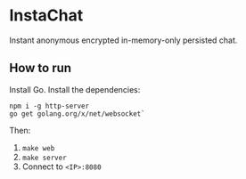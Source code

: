 InstaChat
=========

Instant anonymous encrypted in-memory-only persisted chat.

## How to run

Install Go.
Install the dependencies:

    npm i -g http-server
    go get golang.org/x/net/websocket`

Then:

1. `make web`
2. `make server`
3. Connect to `<IP>:8080`
